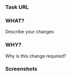### Task URL

### WHAT?
Describe your changes

### WHY?
Why is this change required?

### Screenshots

